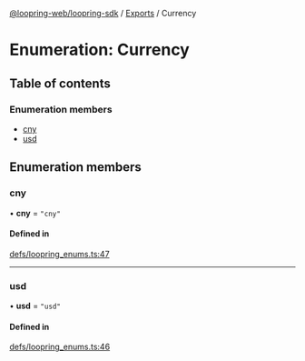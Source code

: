 [@loopring-web/loopring-sdk](../README.md) / [Exports](../modules.md) / Currency

# Enumeration: Currency

## Table of contents

### Enumeration members

- [cny](Currency.md#cny)
- [usd](Currency.md#usd)

## Enumeration members

### cny

• **cny** = `"cny"`

#### Defined in

[defs/loopring_enums.ts:47](https://github.com/Loopring/loopring_sdk/blob/fd60be9/src/defs/loopring_enums.ts#L47)

___

### usd

• **usd** = `"usd"`

#### Defined in

[defs/loopring_enums.ts:46](https://github.com/Loopring/loopring_sdk/blob/fd60be9/src/defs/loopring_enums.ts#L46)
